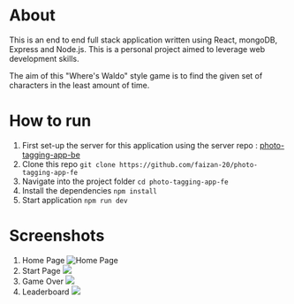 # About
This is an end to end full stack application written using React, mongoDB, Express and Node.js.
This is a personal project aimed to leverage web development skills.

The aim of this "Where's Waldo" style game is to find the given set of characters in the least amount of time.

# How to run

1. First set-up the server for this application using the server repo : [photo-tagging-app-be](https://github.com/faizan-20/photo-tagging-app-be/)
2. Clone this repo ```git clone https://github.com/faizan-20/photo-tagging-app-fe```
3. Navigate into the project folder ```cd photo-tagging-app-fe```
4. Install the dependencies ```npm install```
5. Start application ```npm run dev```

# Screenshots

1. Home Page ![Home Page](https://raw.githubusercontent.com/faizan-20/photo-tagging-app-fe/main/public/home.png)
2. Start Page ![](https://github.com/faizan-20/photo-tagging-app-fe/blob/main/public/gamestart.png?raw=true)
3. Game Over ![](https://github.com/faizan-20/photo-tagging-app-fe/blob/main/public/gameover.png?raw=true)
4. Leaderboard ![](https://github.com/faizan-20/photo-tagging-app-fe/blob/main/public/leaderboard.png?raw=true)
